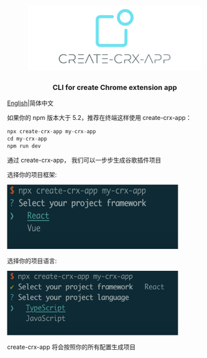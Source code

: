<h1 align="center"><img height="150" src="https://raw.githubusercontent.com/Jcanno/images/master/create-crx-app/create-crx-app.png" /><br> </h1>

<h3 align="center">CLI for create Chrome extension app</h3>

[English](https://github.com/Jcanno/create-crx-app)|简体中文

如果你的 npm 版本大于 5.2，推荐在终端这样使用 create-crx-app：

```js
npx create-crx-app my-crx-app
cd my-crx-app
npm run dev
```

通过 create-crx-app， 我们可以一步步生成谷歌插件项目

选择你的项目框架:

<img height="150" width="400" src="https://raw.githubusercontent.com/Jcanno/images/master/create-crx-app/framework.png" />

选择你的项目语言:

<img height="150" width="400" src="https://raw.githubusercontent.com/Jcanno/images/master/create-crx-app/lang.png" />

create-crx-app 将会按照你的所有配置生成项目
